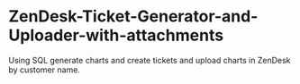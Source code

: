 # ZenDesk-Ticket-Generator-and-Uploader-with-attachments
 Using SQL generate charts and create tickets and upload charts in ZenDesk by customer name.
